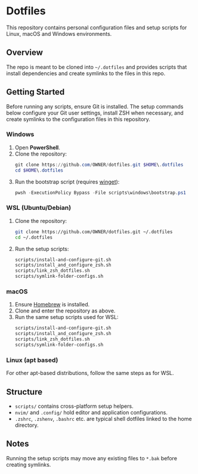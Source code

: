 # Dotfiles

This repository contains personal configuration files and setup scripts for Linux, macOS and Windows environments.

## Overview

The repo is meant to be cloned into `~/.dotfiles` and provides scripts that install dependencies and create symlinks to the files in this repo.

## Getting Started

Before running any scripts, ensure Git is installed. The setup commands below configure your Git user settings, install ZSH when necessary, and create symlinks to the configuration files in this repository.

### Windows

1. Open **PowerShell**.
2. Clone the repository:
   ```powershell
   git clone https://github.com/OWNER/dotfiles.git $HOME\.dotfiles
   cd $HOME\.dotfiles
   ```
3. Run the bootstrap script (requires [winget](https://learn.microsoft.com/en-us/windows/package-manager/winget/)):
   ```powershell
   pwsh -ExecutionPolicy Bypass -File scripts\windows\bootstrap.ps1
   ```

### WSL (Ubuntu/Debian)

1. Clone the repository:
   ```bash
   git clone https://github.com/OWNER/dotfiles.git ~/.dotfiles
   cd ~/.dotfiles
   ```
2. Run the setup scripts:
   ```bash
   scripts/install-and-configure-git.sh
   scripts/install_and_configure_zsh.sh
   scripts/link_zsh_dotfiles.sh
   scripts/symlink-folder-configs.sh
   ```

### macOS

1. Ensure [Homebrew](https://brew.sh) is installed.
2. Clone and enter the repository as above.
3. Run the same setup scripts used for WSL:
   ```bash
   scripts/install-and-configure-git.sh
   scripts/install_and_configure_zsh.sh
   scripts/link_zsh_dotfiles.sh
   scripts/symlink-folder-configs.sh
   ```

### Linux (apt based)

For other apt-based distributions, follow the same steps as for WSL.

## Structure

- `scripts/` contains cross-platform setup helpers.
- `nvim/` and `.config/` hold editor and application configurations.
- `.zshrc`, `.zshenv`, `.bashrc` etc. are typical shell dotfiles linked to the home directory.

## Notes

Running the setup scripts may move any existing files to `*.bak` before creating symlinks.

